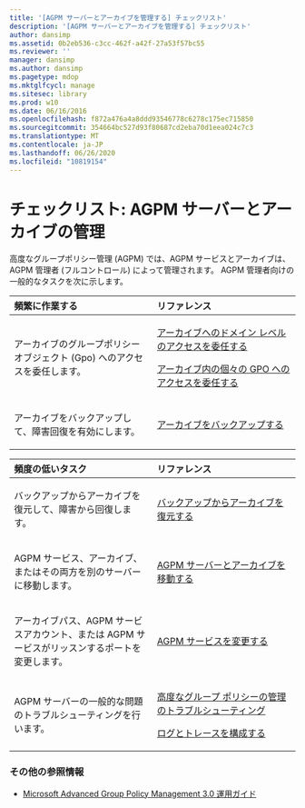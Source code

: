 ```yaml
---
title: '[AGPM サーバーとアーカイブを管理する] チェックリスト'
description: '[AGPM サーバーとアーカイブを管理する] チェックリスト'
author: dansimp
ms.assetid: 0b2eb536-c3cc-462f-a42f-27a53f57bc55
ms.reviewer: ''
manager: dansimp
ms.author: dansimp
ms.pagetype: mdop
ms.mktglfcycl: manage
ms.sitesec: library
ms.prod: w10
ms.date: 06/16/2016
ms.openlocfilehash: f872a476a4a8ddd93546778c6278c175ec715850
ms.sourcegitcommit: 354664bc527d93f80687cd2eba70d1eea024c7c3
ms.translationtype: MT
ms.contentlocale: ja-JP
ms.lasthandoff: 06/26/2020
ms.locfileid: "10819154"
---
```

# チェックリスト: AGPM サーバーとアーカイブの管理


高度なグループポリシー管理 (AGPM) では、AGPM サービスとアーカイブは、AGPM 管理者 (フルコントロール) によって管理されます。 AGPM 管理者向けの一般的なタスクを次に示します。

<table>
<colgroup>
<col width="50%" />
<col width="50%" />
</colgroup>
<thead>
<tr class="header">
<th align="left">頻繁に作業する</th>
<th align="left">リファレンス</th>
</tr>
</thead>
<tbody>
<tr class="odd">
<td align="left"><p>アーカイブのグループポリシーオブジェクト (Gpo) へのアクセスを委任します。</p></td>
<td align="left"><p><a href="delegate-domain-level-access-to-the-archive-agpm30ops.md" data-raw-source="[Delegate Domain-Level Access to the Archive](delegate-domain-level-access-to-the-archive-agpm30ops.md)">アーカイブへのドメイン レベルのアクセスを委任する</a></p>
<p><a href="delegate-access-to-an-individual-gpo-in-the-archive-agpm30ops.md" data-raw-source="[Delegate Access to an Individual GPO in the Archive](delegate-access-to-an-individual-gpo-in-the-archive-agpm30ops.md)">アーカイブ内の個々の GPO へのアクセスを委任する</a></p></td>
</tr>
<tr class="even">
<td align="left"><p>アーカイブをバックアップして、障害回復を有効にします。</p></td>
<td align="left"><p><a href="back-up-the-archive.md" data-raw-source="[Back Up the Archive](back-up-the-archive.md)">アーカイブをバックアップする</a></p></td>
</tr>
</tbody>
</table>

 

<table>
<colgroup>
<col width="50%" />
<col width="50%" />
</colgroup>
<thead>
<tr class="header">
<th align="left">頻度の低いタスク</th>
<th align="left">リファレンス</th>
</tr>
</thead>
<tbody>
<tr class="odd">
<td align="left"><p>バックアップからアーカイブを復元して、障害から回復します。</p></td>
<td align="left"><p><a href="restore-the-archive-from-a-backup.md" data-raw-source="[Restore the Archive from a Backup](restore-the-archive-from-a-backup.md)">バックアップからアーカイブを復元する</a></p></td>
</tr>
<tr class="even">
<td align="left"><p>AGPM サービス、アーカイブ、またはその両方を別のサーバーに移動します。</p></td>
<td align="left"><p><a href="move-the-agpm-server-and-the-archive.md" data-raw-source="[Move the AGPM Server and the Archive](move-the-agpm-server-and-the-archive.md)">AGPM サーバーとアーカイブを移動する</a></p></td>
</tr>
<tr class="odd">
<td align="left"><p>アーカイブパス、AGPM サービスアカウント、または AGPM サービスがリッスンするポートを変更します。</p></td>
<td align="left"><p><a href="modify-the-agpm-service-agpm30ops.md" data-raw-source="[Modify the AGPM Service](modify-the-agpm-service-agpm30ops.md)">AGPM サービスを変更する</a></p></td>
</tr>
<tr class="even">
<td align="left"><p>AGPM サーバーの一般的な問題のトラブルシューティングを行います。</p></td>
<td align="left"><p><a href="troubleshooting-advanced-group-policy-management-agpm30ops.md" data-raw-source="[Troubleshooting Advanced Group Policy Management](troubleshooting-advanced-group-policy-management-agpm30ops.md)">高度なグループ ポリシーの管理のトラブルシューティング</a></p>
<p><a href="configure-logging-and-tracing-agpm30ops.md" data-raw-source="[Configure Logging and Tracing](configure-logging-and-tracing-agpm30ops.md)">ログとトレースを構成する</a></p></td>
</tr>
</tbody>
</table>

 

### その他の参照情報

-   [Microsoft Advanced Group Policy Management 3.0 運用ガイド](operations-guide-for-microsoft-advanced-group-policy-management-30-agpm30ops.md)

 

 





